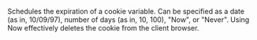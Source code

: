 Schedules the expiration of a cookie variable. Can be specified as a date (as in, 10/09/97),
	number of days (as in, 10, 100), "Now", or "Never". Using Now effectively deletes the cookie from
	the client browser.